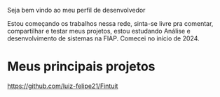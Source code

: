 Seja bem vindo ao meu perfil de desenvolvedor

Estou começando os trabalhos nessa rede, sinta-se livre pra comentar, compartilhar e testar meus projetos, estou estudando Análise e desenvolvimento de sistemas na FIAP. Comecei no início de 2024.

# Meus principais projetos 

https://github.com/luiz-felipe21/Fintuit
